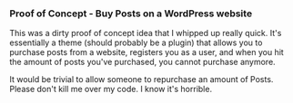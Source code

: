 ### Proof of Concept - Buy Posts on a WordPress website

This was a dirty proof of concept idea that I whipped up really quick. It's essentially a theme (should probably be a plugin) that allows you to purchase posts from a website, registers you as a user, and when you hit the amount of posts you've purchased, you cannot purchase anymore.

It would be trivial to allow someone to repurchase an amount of Posts. Please don't kill me over my code. I know it's horrible.
